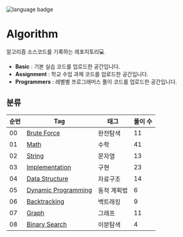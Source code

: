 ![language badge](https://img.shields.io/badge/language-python-blue)

# Algorithm
알고리즘 소스코드를 기록하는 레포지토리💻

- **Basic** : 기본 실습 코드를 업로드한 공간입니다.
- **Assignment** : 학교 수업 과제 코드를 업로드한 공간입니다.
- **Programmers** : 레벨별 프로그래머스 풀이 코드를 업로드한 공간입니다.

## 분류

|순번|Tag                      |태그          |풀이 수   |
|---|-------------------------|--------------|---------|
|00 |[Brute Force](https://github.com/sua-kim/Algorithm/tree/main/Brute%20Force)          |완전탐색       |11        |
|01 |[Math](https://github.com/sua-kim/Algorithm/tree/main/Math)                 |수학          |41        |
|02 |[String](https://github.com/sua-kim/Algorithm/tree/main/String)                 |문자열          |13        |
|03 |[Implementation](https://github.com/sua-kim/Algorithm/tree/main/Implementation)                 |구현          |23        |
|04 |[Data Structure](https://github.com/sua-kim/Algorithm/tree/main/Data-Structure)                 |자료구조          |14        |
|05 |[Dynamic Programming](https://github.com/sua-kim/Algorithm/tree/main/Dynamic-Programming)       |동적 계획법       |6        |
|06 |[Backtracking](https://github.com/sua-kim/Algorithm/tree/main/Backtracking)             |백트래킹         |9        |
|07 |[Graph](https://github.com/sua-kim/Algorithm/tree/main/Graph)             |그래프         |11        |
|08 |[Binary Search](https://github.com/sua-kim/Algorithm/tree/main/Binary-Search)             |이분탐색         |4        |